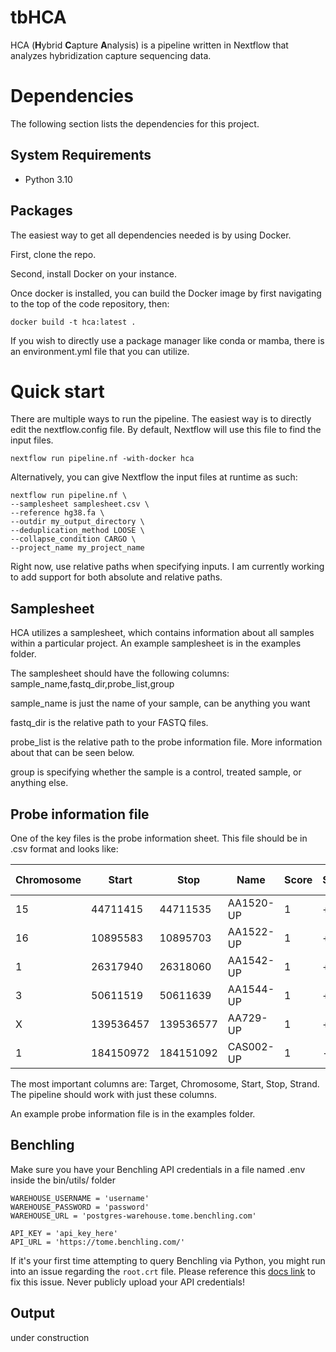 # tbHCA
HCA (**H**ybrid **C**apture **A**nalysis) is a pipeline written in Nextflow that analyzes hybridization capture sequencing data. 

# Dependencies

The following section lists the dependencies for this project.

## System Requirements

- Python 3.10

## Packages

The easiest way to get all dependencies needed is by using Docker. 

First, clone the repo. 

Second, install Docker on your instance. 

Once docker is installed, you can build the Docker image by first navigating to the top of the code repository, then: 

```docker build -t hca:latest .```

If you wish to directly use a package manager like conda or mamba, there is an environment.yml file that you can utilize. 

# Quick start

There are multiple ways to run the pipeline. The easiest way is to directly edit the nextflow.config file. By default, Nextflow will use this file to find the input files. 

```
nextflow run pipeline.nf -with-docker hca
```

Alternatively, you can give Nextflow the input files at runtime as such:

```
nextflow run pipeline.nf \
--samplesheet samplesheet.csv \
--reference hg38.fa \
--outdir my_output_directory \
--deduplication_method LOOSE \
--collapse_condition CARGO \
--project_name my_project_name
```

Right now, use relative paths when specifying inputs. I am currently working to add support for both absolute and relative paths. 

## Samplesheet

HCA utilizes a samplesheet, which contains information about all samples within a particular project. An example samplesheet is in the examples folder. 

The samplesheet should have the following columns: sample_name,fastq_dir,probe_list,group

sample_name is just the name of your sample, can be anything you want

fastq_dir is the relative path to your FASTQ files. 

probe_list is the relative path to the probe information file. More information about that can be seen below. 

group is specifying whether the sample is a control, treated sample, or anything else. 

## Probe information file

One of the key files is the probe information sheet. This file should be in .csv format and looks like:

| Chromosome | Start    | Stop     | Name     | Score | Strand | Code | Seq                                                           | len | GC   | mtDNA/rDNA hit | Target | Target chr | Target Start | Target Stop | Gap Size |
|------------|----------|----------|----------|-------|--------|------|---------------------------------------------------------------|-----|------|----------------|--------|------------|--------------|-------------|----------|
| 15         | 44711415 | 44711535 | AA1520-UP| 1     | +      | good | CACTGCGTCGCTGGCTTGGAGACAGGTGACGGTCCCTGCGGGCCTTGTCCTGATTGGCTGGGCACGCGTTTAATATAAGTGGAGGCGTCGCGCTGGCGGGCATTCCTGAAGCTGACAGCA | 120 | 61.67 | no             | AA1520 | NA         | NA           | NA          | NA       |
| 16         | 10895583 | 10895703 | AA1522-UP| 1     | +      | good | CCAGCCCTGCCCCGCCTCTCCCTCGTTCCCCACCAGCCCTCTTTCCAGAAATTTCCTTCTTCATCCAAGGGACTTTTCCTCCCAGAACCCGACACAGACACCATCAACTGCGACCAGTTC | 120 | 57.5  | no             | AA1522 | NA         | NA           | NA          | NA       |
| 1          | 26317940 | 26318060 | AA1542-UP| 1     | +      | good | AACCAAAAGAAGCCTCCAGACAGCCCTGAGATCACCTAAAAAGCTGCTACCAAGACAGCCACGAAGATCCTACCAAAATGAAGCGCTTCCTCTTCCTCCTACTCACCATCAGCCTCCTGG | 120 | 50.83 | no             | AA1542 | NA         | NA           | NA          | NA       |
| 3          | 50611519 | 50611639 | AA1544-UP| 1     | +      | good | AGTCACCTCTGGCCCGTCAAGCCCTCCCAATGCCCGGCAGCTAGCACGAAGCCCCTGTTCTCCCGTGCGCCCCTCGTGGTGGCCGGGAAGGGGGCAGAGAGCCGCGCTTACCCCTGAACG | 120 | 69.17 | no             | AA1544 | NA         | NA           | NA          | NA       |
| X          | 139536457| 139536577| AA729-UP | 1     | +      | good | CCTATAACACTTGCCAACCAAAGGTGCTGTTGATCTGAAATTGCTTTTTTAAATTAATGCAGTGATTTTTCTTTAACATCTAGTGACAGACACTGGGGTCACATTTGCAGCTGGACCATA | 120 | 38.33 | no             | AA729  | NA         | NA           | NA          | NA       |
| 1          | 184150972| 184151092| CAS002-UP| 1     | -      | good | CTTACACTACTTGCTTCAATGACTTTGAACTTGGCGTGCCGTTCTGTGGCTTTGCTGCTGTCTGAATCACATGCTTTTGCCTGCATTACCAAGCAGGGCTTGGAGCCCAGTCTCAGGAGG | 120 | 50.83 | no             | CAS002 | chr1       | 184151093    | 184151093   | 1        |

The most important columns are: Target, Chromosome, Start, Stop, Strand. The pipeline should work with just these columns.  

An example probe information file is in the examples folder.  

## Benchling 

Make sure you have your Benchling API credentials in a file named .env inside the bin/utils/ folder

```
WAREHOUSE_USERNAME = 'username'
WAREHOUSE_PASSWORD = 'password'
WAREHOUSE_URL = 'postgres-warehouse.tome.benchling.com'

API_KEY = 'api_key_here'
API_URL = 'https://tome.benchling.com/'
```

If it's your first time attempting to query Benchling via Python, you might run into an issue regarding the `root.crt` file. Please reference this [docs link](https://help.benchling.com/hc/en-us/articles/9714802961421-Access-your-data-warehouse) to fix this issue. 
Never publicly upload your API credentials! 

## Output

under construction




